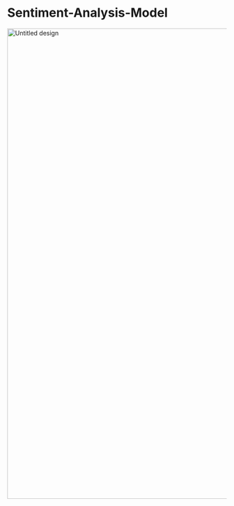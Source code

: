 # Sentiment-Analysis-Model

<img width="1080" height="1080" alt="Untitled design" src="https://github.com/user-attachments/assets/4a0c7a8f-bcb7-4174-b157-1f6ecb77efb4" />
